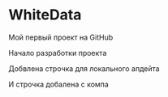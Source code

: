 # WhiteData
Мой первый проект на GitHub

 Начало разработки проекта

Добвлена строчка для локального апдейта

И строчка добалена с компа
